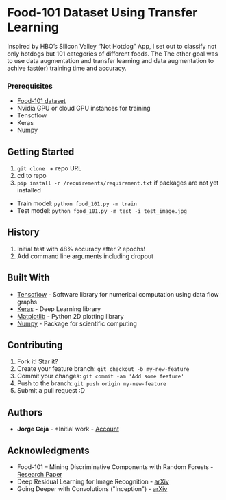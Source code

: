 # Food-101 Dataset Using Transfer Learning

Inspired by HBO’s Silicon Valley “Not Hotdog” App, I set out to classify not only hotdogs but 101 categories of different foods. The The other goal was to use data augmentation and transfer learning and data augmentation to achive fast(er) training time and accuracy. 

### Prerequisites

- [Food-101 dataset](https://www.vision.ee.ethz.ch/datasets_extra/food-101/)
- Nvidia GPU or cloud GPU instances for training 
- Tensoflow 
- Keras
- Numpy

## Getting Started

1. `git clone ` + repo URL
2. cd to repo
3. `pip install -r /requirements/requirement.txt` if packages are not yet installed
- Train model: `python food_101.py -m train `
- Test model: `python food_101.py -m test -i test_image.jpg`

## History

1. Initial test with 48% accuracy after 2 epochs!
2. Add command line arguments including dropout

## Built With

* [Tensoflow](https://www.tensorflow.org) - Software library for numerical computation using data flow graphs
* [Keras](https://keras.io) - Deep Learning library
* [Matplotlib](https://matplotlib.org) - Python 2D plotting library
* [Numpy](http://www.numpy.org) - Package for scientific computing

## Contributing

1. Fork it! Star it?
2. Create your feature branch: `git checkout -b my-new-feature`
3. Commit your changes: `git commit -am 'Add some feature'`
4. Push to the branch: `git push origin my-new-feature`
5. Submit a pull request :D

## Authors

* **Jorge Ceja** - *Initial work - [Account](https://github.com/JorgeCeja)

## Acknowledgments

* Food-101 – Mining Discriminative Components with Random Forests - [Research Paper](https://www.vision.ee.ethz.ch/datasets_extra/food-101/static/bossard_eccv14_food-101.pdf)
* Deep Residual Learning for Image Recognition - [arXiv](https://arxiv.org/abs/1512.03385)
* Going Deeper with Convolutions ("Inception") - [arXiv](https://arxiv.org/abs/1409.4842)